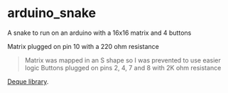 # arduino_snake


A snake to run on an arduino with a 16x16 matrix and 4 buttons


Matrix plugged on pin 10 with a 220 ohm resistance
> Matrix was mapped in an S shape so I was prevented to use easier logic
Buttons plugged on pins 2, 4, 7 and 8 with 2K ohm resistance


[Deque library](https://github.com/Zarfab/ArduinoDeque/tree/master).
